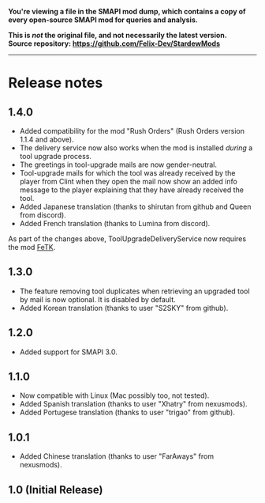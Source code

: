**You're viewing a file in the SMAPI mod dump, which contains a copy of every open-source SMAPI mod
for queries and analysis.**

**This is _not_ the original file, and not necessarily the latest version.**  
**Source repository: https://github.com/Felix-Dev/StardewMods**

----

# Release notes
## 1.4.0
* Added compatibility for the mod "Rush Orders" (Rush Orders version 1.1.4 and above).
* The delivery service now also works when the mod is installed *during* a tool upgrade process.
* The greetings in tool-upgrade mails are now gender-neutral.
* Tool-upgrade mails for which the tool was already received by the player from Clint when they open the mail now show an added info message to the player explaining that they have already received the tool. 
* Added Japanese translation (thanks to shirutan from github and Queen from discord).
* Added French translation (thanks to Lumina from discord).

As part of the changes above, ToolUpgradeDeliveryService now requires the mod [FeTK](https://www.nexusmods.com/stardewvalley/mods/4403).

## 1.3.0
* The feature removing tool duplicates when retrieving an upgraded tool by mail is now optional. It is disabled by default.
* Added Korean translation (thanks to user "S2SKY" from github).

## 1.2.0
 * Added support for SMAPI 3.0.

## 1.1.0
* Now compatible with Linux (Mac possibly too, not tested).
* Added Spanish translation (thanks to user "Xhatry" from nexusmods).
* Added Portugese translation (thanks to user "trigao" from github).

## 1.0.1
* Added Chinese translation (thanks to user "FarAways" from nexusmods).

## 1.0 (Initial Release)
